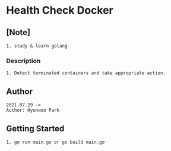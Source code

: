 # Health Check Docker

## [Note]

```
1. study & learn golang
```

### Description

```
1. Detect terminated containers and take appropriate action.
```

## Author

```
2021.07.29 ->
Author: Hyunwoo Park
```

## Getting Started

```
1. go run main.go or go build main.go
```
